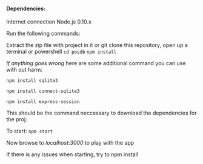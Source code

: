 




#### Dependencies:
Internet connection 
Node.js 0.10.x

Run the following commands:

Extract the zip file with project in it or git clone this repository, open up a terminal or powershell
`cd posdb`
`npm install`

*If anything goes wrong* here are some additional command you can use with out harm:

`npm install sqlite3`

`npm install connect-sqlite3`

`npm install express-session`

This should be the command neccessary to download the dependencies for the proj:

To start:
`npm start`

Now browse to *localhost:3000* to play with the app

If there is any issues when starting, try to npm install <missing dependency>


